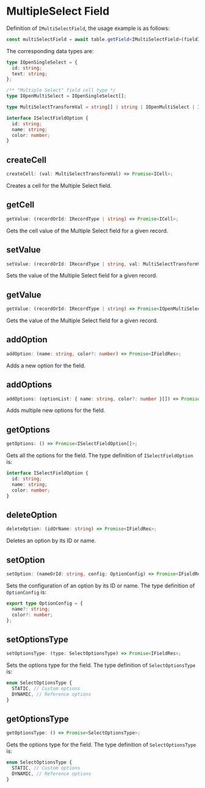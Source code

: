 # MultipleSelect Field
Definition of `IMultiSelectField`, the usage example is as follows:
```typescript
const multiSelectField = await table.getField<IMultiSelectField>(fieldId);
```
The corresponding data types are:
```typescript
type IOpenSingleSelect = {
  id: string;
  text: string;
};

/** "Multiple Select" field cell type */
type IOpenMultiSelect = IOpenSingleSelect[];

type MultiSelectTransformVal = string[] | string | IOpenMultiSelect | IOpenSingleSelect;

interface ISelectFieldOption {
  id: string;
  name: string;
  color: number;
}
```

## createCell
```typescript
createCell: (val: MultiSelectTransformVal) => Promise<ICell>;
```
Creates a cell for the Multiple Select field.

## getCell
```typescript
getValue: (recordOrId: IRecordType | string) => Promise<ICell>;
```
Gets the cell value of the Multiple Select field for a given record.

## setValue
```typescript
setValue: (recordOrId: IRecordType | string, val: MultiSelectTransformVal) => Promise<boolean>;
```
Sets the value of the Multiple Select field for a given record.

## getValue
```typescript
getValue: (recordOrId: IRecordType | string) => Promise<IOpenMultiSelect>;
```
Gets the value of the Multiple Select field for a given record.

## addOption
```typescript
addOption: (name: string, color?: number) => Promise<IFieldRes>;
```
Adds a new option for the field.

## addOptions
```typescript
addOptions: (optionList: { name: string, color?: number }[]) => Promise<IFieldRes>;
```
Adds multiple new options for the field.

## getOptions
```typescript
getOptions: () => Promise<ISelectFieldOption[]>;
```
Gets all the options for the field. The type definition of `ISelectFieldOption` is:
```typescript
interface ISelectFieldOption {
  id: string;
  name: string;
  color: number;
}
```

## deleteOption
```typescript
deleteOption: (idOrName: string) => Promise<IFieldRes>;
```
Deletes an option by its ID or name.

## setOption
```typescript
setOption: (nameOrId: string, config: OptionConfig) => Promise<IFieldRes>;
```
Sets the configuration of an option by its ID or name. The type definition of `OptionConfig` is:
```typescript
export type OptionConfig = {
  name?: string;
  color?: number;
};
```

## setOptionsType
```typescript
setOptionsType: (type: SelectOptionsType) => Promise<IFieldRes>;
```
Sets the options type for the field. The type definition of `SelectOptionsType` is:
```typescript
enum SelectOptionsType {
  STATIC, // Custom options
  DYNAMIC, // Reference options
}
```

## getOptionsType
```typescript
getOptionsType: () => Promise<SelectOptionsType>;
```
Gets the options type for the field. The type definition of `SelectOptionsType` is:
```typescript
enum SelectOptionsType {
  STATIC, // Custom options
  DYNAMIC, // Reference options
}
```